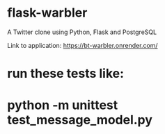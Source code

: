 # flask-warbler
A Twitter clone using Python, Flask and PostgreSQL

Link to application: https://bt-warbler.onrender.com/

# run these tests like:
# 
# python -m unittest test_message_model.py
